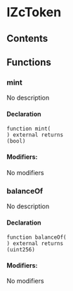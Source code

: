 # IZcToken





## Contents
<!-- START doctoc -->
<!-- END doctoc -->




## Functions

### mint
No description


#### Declaration
```solidity
function mint(
) external returns
(bool)
```

#### Modifiers:
No modifiers



### balanceOf
No description


#### Declaration
```solidity
function balanceOf(
) external returns
(uint256)
```

#### Modifiers:
No modifiers





